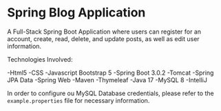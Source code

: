 # Spring Blog Application

A Full-Stack Spring Boot Application where users can register for an account, create, read, delete, and update posts, as well as edit user information.

Technologies Involved:

-Html5
-CSS
-Javascript
Bootstrap 5
-Spring Boot 3.0.2
    -Tomcat
    -Spring JPA Data
    -Spring Web
    -Maven
-Thymeleaf
-Java 17
-MySQL 8
-IntelliJ

In order to configure ou MySQL Database credentials, please refer to the `example.properties` file for necessary information. 